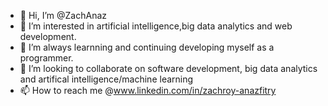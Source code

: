 - 👋 Hi, I’m @ZachAnaz
- 👀 I’m interested in artificial intelligence,big data analytics and web development.
- 🌱 I’m always learnning and continuing developing myself as a programmer.
- 💞️ I’m looking to collaborate on software development, big data analytics and artifical intelligence/machine learning
- 📫 How to reach me @www.linkedin.com/in/zachroy-anazfitry


<!---
ZachAnaz44/ZachAnaz44 is a ✨ special ✨ repository because its `README.md` (this file) appears on your GitHub profile.
You can click the Preview link to take a look at your changes.
--->
